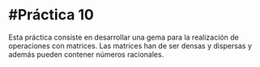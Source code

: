 #Práctica 10
==============================================================

Esta práctica consiste en desarrollar una gema para la realización de operaciones con matrices. 
Las matrices han de ser densas y dispersas y además pueden contener números racionales. 

